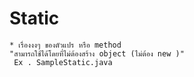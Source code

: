 # Static 
    * เรื่องงงๆ ของตัวแปร หรือ method 
    "สามารถใช้ได้โดยที่ไม่ต้องสร้าง object (ไม่ต้อง new )" 
     Ex . SampleStatic.java